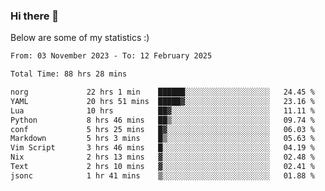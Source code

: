 ### Hi there 👋
Below are some of my statistics :)

<!--START_SECTION:waka-->

```txt
From: 03 November 2023 - To: 12 February 2025

Total Time: 88 hrs 28 mins

norg             22 hrs 1 min    ██████░░░░░░░░░░░░░░░░░░░   24.45 %
YAML             20 hrs 51 mins  █████▓░░░░░░░░░░░░░░░░░░░   23.16 %
Lua              10 hrs          ██▓░░░░░░░░░░░░░░░░░░░░░░   11.11 %
Python           8 hrs 46 mins   ██▒░░░░░░░░░░░░░░░░░░░░░░   09.74 %
conf             5 hrs 25 mins   █▓░░░░░░░░░░░░░░░░░░░░░░░   06.03 %
Markdown         5 hrs 3 mins    █▒░░░░░░░░░░░░░░░░░░░░░░░   05.63 %
Vim Script       3 hrs 46 mins   █░░░░░░░░░░░░░░░░░░░░░░░░   04.19 %
Nix              2 hrs 13 mins   ▓░░░░░░░░░░░░░░░░░░░░░░░░   02.48 %
Text             2 hrs 10 mins   ▓░░░░░░░░░░░░░░░░░░░░░░░░   02.41 %
jsonc            1 hr 41 mins    ▒░░░░░░░░░░░░░░░░░░░░░░░░   01.88 %
```

<!--END_SECTION:waka-->

<!--
**KlapenHz/KlapenHz** is a ✨ _special_ ✨ repository because its `README.md` (this file) appears on your GitHub profile.

Here are some ideas to get you started:

- 🔭 I’m currently working on ...
- 🌱 I’m currently learning ...
- 👯 I’m looking to collaborate on ...
- 🤔 I’m looking for help with ...
- 💬 Ask me about ...
- 📫 How to reach me: ...
- 😄 Pronouns: ...
- ⚡ Fun fact: ...
-->
